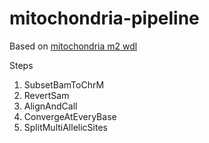 # mitochondria-pipeline  
  
 Based on [mitochondria m2 wdl](https://github.com/broadinstitute/gatk/tree/2e6045a259ed2ded3e9036a5b44a1f8ba330860d/scripts/mitochondria_m2_wdl)
   
  Steps  
  1.  SubsetBamToChrM
  2.  RevertSam
  3.  AlignAndCall 
  4.  ConvergeAtEveryBase
  5.  SplitMultiAllelicSites

